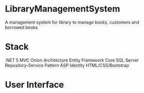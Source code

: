 # LibraryManagementSystem
A management system for library to manage books, customers and borrowed books

# Stack
.NET 5 MVC
Onion Architecture
Entity Framework Core
SQL Server
Repository-Service Pattern
ASP Identity
HTML/CSS/Bootstrap

# User Interface

